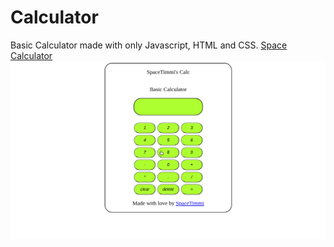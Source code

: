 # Calculator

Basic Calculator made with only Javascript, HTML and CSS.
[Space Calculator](https://space-calculator.netlify.app)
![alt text](https://github.com/SpaceTimmi/Calculator/blob/main/calculator.png?raw=true)
